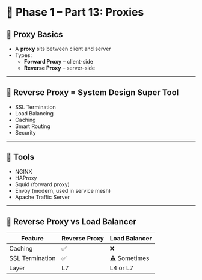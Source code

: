 # 📘 Phase 1 – Part 13: Proxies

## 🔹 Proxy Basics

- A **proxy** sits between client and server
- Types:
  - **Forward Proxy** – client-side
  - **Reverse Proxy** – server-side

---

## 🔹 Reverse Proxy = System Design Super Tool

- SSL Termination
- Load Balancing
- Caching
- Smart Routing
- Security

---

## 🔹 Tools

- NGINX
- HAProxy
- Squid (forward proxy)
- Envoy (modern, used in service mesh)
- Apache Traffic Server

---

## 🔹 Reverse Proxy vs Load Balancer

| Feature       | Reverse Proxy | Load Balancer |
|---------------|---------------|---------------|
| Caching       | ✅             | ❌            |
| SSL Termination | ✅           | ⚠️ Sometimes  |
| Layer         | L7            | L4 or L7      |

